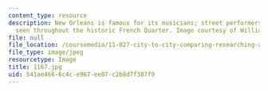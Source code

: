 ```yaml
---
content_type: resource
description: New Orleans is famous for its musicians; street performers are commonly
  seen throughout the historic French Quarter. Image courtesy of William Chin.
file: null
file_location: /coursemedia/11-027-city-to-city-comparing-researching-and-writing-about-cities-new-orleans-spring-2011/541ae4666c4ce967ee07c2b8d7f387f9_1167.jpg
file_type: image/jpeg
resourcetype: Image
title: 1167.jpg
uid: 541ae466-6c4c-e967-ee07-c2b8d7f387f9
---
```

